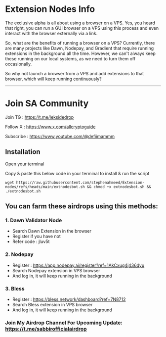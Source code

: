 # Extension Nodes Info

The exclusive alpha is all about using a browser on a VPS. Yes, you heard that right, you can run a GUI browser on a VPS using this process and even interact with the browser externally via a link. 

So, what are the benefits of running a browser on a VPS? Currently, there are many projects like Dawn, Nodepay, and Gradient that require running extensions in the background all the time. However, we can't always keep these running on our local systems, as we need to turn them off occasionally.

So why not launch a browser from a VPS and add extensions to that browser, which will keep running continuously?

---

# Join SA Community

Join TG : https://t.me/leksidedrop

Follow X : https://www.x.com/allcryptoguide

Subscribe : https://www.youtube.com/@defiimammm


## Installation

Open your terminal

Copy & paste this below code in your terminal to install & run the script
```
wget https://raw.githubusercontent.com/stephenahmeed/Extension-nodes/refs/heads/main/extnodesbot.sh && chmod +x extnodesbot.sh && ./extnodesbot.sh
```

## You can farm these airdrops using this methods:


### 1. Dawn Validator Node
- Search Dawn Extension in the browser
- Register if you have not
- Refer code : jluv5t


### 2. Nodepay
- Register : https://app.nodepay.ai/register?ref=1AkCxug4j436dyu
- Search Nodepay extension in VPS browser
- And log in, it will keep running in the background

### 3. Bless
- Register : https://bless.network/dashboard?ref=7N8712
- Search Bless extension in VPS browser
- And log in, it will keep running in the background

### Join My Airdrop Channel For Upcoming Update: https://t.me/sabbirofficialairdrop

